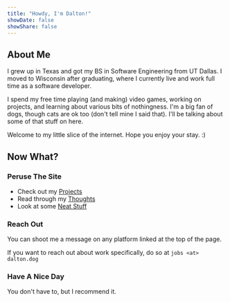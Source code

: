 ```yaml
---
title: "Howdy, I'm Dalton!"
showDate: false
showShare: false
---
```


## About Me

I grew up in Texas and got my BS in Software Engineering from UT Dallas. I moved to Wisconsin after graduating, where I currently live and work full time as a software developer.  
  
I spend my free time playing (and making) video games, working on projects, and learning about various bits of nothingness. I'm a big fan of dogs, though cats are ok too (don't tell mine I said that). I'll be talking about some of that stuff on here.

Welcome to my little slice of the internet. Hope you enjoy your stay. :)  

## Now What?

### Peruse The Site

- Check out my [Projects](/projects)
- Read through my [Thoughts](/thoughts)
- Look at some [Neat Stuff](/neat-stuff)
  
### Reach Out

You can shoot me a message on any platform linked at the top of the page.  
  
If you want to reach out about work specifically, do so at `jobs <at> dalton.dog`

### Have A Nice Day

You don't have to, but I recommend it.
